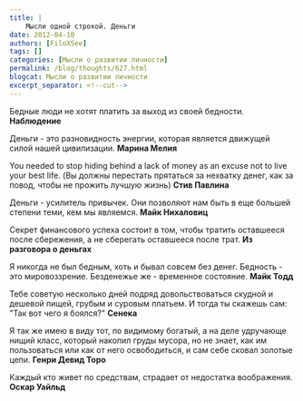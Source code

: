 ```yaml
---
title: |
    Мысли одной строкой. Деньги
date: 2012-04-10
authors: [FiloXSee]
tags: []
categories: [Мысли о развитии личности]
permalink: /blog/thoughts/627.html
blogcat: Мысли о развитии личности
excerpt_separator: <!--cut-->
---
```


Бедные люди не хотят платить за выход из своей бедности.
**Наблюдение**

Деньги - это разновидность энергии, которая является движущей силой нашей цивилизации.
**Марина Мелия**

You needed to stop hiding behind a lack of money as an excuse not to live your best life.
(Вы должны перестать прятаться за нехватку денег, как за повод, чтобы не прожить лучшую жизнь)
**Стив Павлина**

Деньги - усилитель привычек. Они позволяют нам быть в еще большей степени теми, кем мы являемся.
**Майк Нихаловиц**

Секрет финансового успеха состоит в том, чтобы тратить оставшееся после сбережения, а не сберегать оставшееся после трат.
**Из разговора о деньгах**

Я никогда не был бедным, хоть и бывал совсем без денег. Бедность - это мировоззрение. Безденежье же - временное состояние.
**Майк Тодд**

Тебе советую несколько дней подряд довольствоваться скудной и дешевой пищей, грубым и суровым платьем. И тогда ты скажешь сам: "Так вот чего я боялся?"
**Сенека**

Я так же имею в виду тот, по видимому богатый, а на деле удручающе нищий класс, который накопил груды мусора, но не знает, как им пользоваться или как от него освободиться, и сам себе сковал золотые цепи.
**Генри Девид Торо**

Каждый кто живет по средствам, страдает от недостатка воображения.
**Оскар Уайльд**
